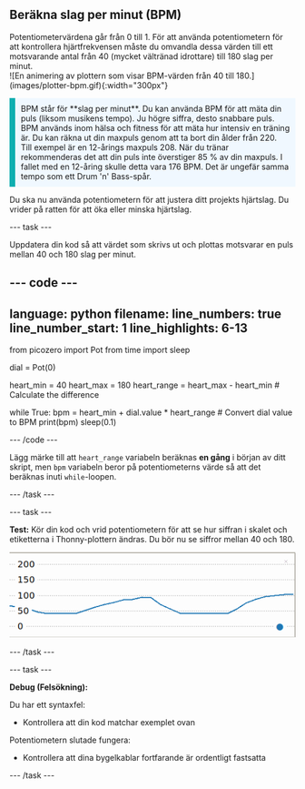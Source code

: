 ## Beräkna slag per minut (BPM)

<div style="display: flex; flex-wrap: wrap">
<div style="flex-basis: 200px; flex-grow: 1; margin-right: 15px;">
Potentiometervärdena går från 0 till 1. För att använda potentiometern för att kontrollera hjärtfrekvensen måste du omvandla dessa värden till ett motsvarande antal från 40 (mycket vältränad idrottare) till 180 slag per minut. 
</div>
<div>
![En animering av plottern som visar BPM-värden från 40 till 180.](images/plotter-bpm.gif){:width="300px"}
</div>
</div>

<p style='border-left: solid; border-width:10px; border-color: #0faeb0; background-color: aliceblue; padding: 10px;'>
BPM står för **slag per minut**. Du kan använda BPM för att mäta din puls (liksom musikens tempo). Ju högre siffra, desto snabbare puls. BPM används inom hälsa och fitness för att mäta hur intensiv en träning är. Du kan räkna ut din maxpuls genom att ta bort din ålder från 220. Till exempel är en 12-årings maxpuls 208. När du tränar rekommenderas det att din puls inte överstiger 85 % av din maxpuls. I fallet med en 12-åring skulle detta vara 176 BPM. Det är ungefär samma tempo som ett Drum 'n' Bass-spår.
</p>

Du ska nu använda potentiometern för att justera ditt projekts hjärtslag. Du vrider på ratten för att öka eller minska hjärtslag.

--- task ---

Uppdatera din kod så att värdet som skrivs ut och plottas motsvarar en puls mellan 40 och 180 slag per minut.

--- code ---
---
language: python filename: line_numbers: true line_number_start: 1
line_highlights: 6-13
---
from picozero import Pot from time import sleep

dial = Pot(0)

heart_min = 40 heart_max = 180 heart_range = heart_max - heart_min # Calculate the difference

while True: bpm = heart_min + dial.value * heart_range # Convert dial value to BPM print(bpm) sleep(0.1)

--- /code ---

Lägg märke till att `heart_range` variabeln beräknas **en gång** i början av ditt skript, men `bpm` variabeln beror på potentiometerns värde så att det beräknas inuti `while`-loopen.

--- /task ---

--- task ---

**Test:** Kör din kod och vrid potentiometern för att se hur siffran i skalet och etiketterna i Thonny-plottern ändras. Du bör nu se siffror mellan 40 och 180.

![En skärmdump av värden plottade med ett intervall från 0 till 180.](images/plotter-bpm.png)

--- /task ---

--- task ---

**Debug (Felsökning):**

Du har ett syntaxfel:
+ Kontrollera att din kod matchar exemplet ovan

Potentiometern slutade fungera:
+ Kontrollera att dina bygelkablar fortfarande är ordentligt fastsatta

--- /task ---


